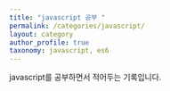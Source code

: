 ```yaml
---
title: "javascript 공부 "
permalink: /categories/javascript/
layout: category
author_profile: true
taxonomy: javascript, es6
---
```


javascript를 공부하면서 적어두는 기록입니다.




